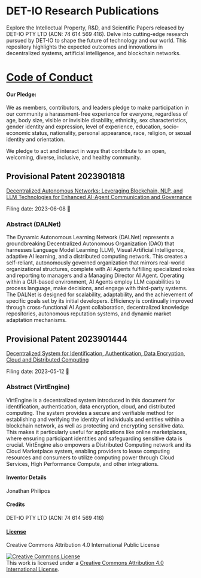# DET-IO Research Publications

Explore the Intellectual Property, R&D, and Scientific Papers released by DET-IO PTY LTD (ACN: 74 614 569 416). Delve into cutting-edge research pursued by DET-IO to shape the future of technology and our world. This repository highlights the expected outcomes and innovations in decentralized systems, artificial intelligence, and blockchain networks.

# [Code of Conduct](https://github.com/virtengine/Papers/blob/main/CODE_OF_CONDUCT.md)

#### Our Pledge:

We as members, contributors, and leaders pledge to make participation in our community a harassment-free experience for everyone, regardless of age, body size, visible or invisible disability, ethnicity, sex characteristics, gender identity and expression, level of experience, education, socio-economic status, nationality, personal appearance, race, religion, or sexual identity and orientation.

We pledge to act and interact in ways that contribute to an open, welcoming, diverse, inclusive, and healthy community.

## Provisional Patent 2023901818

[Decentralized Autonomous Networks: Leveraging Blockchain, NLP, and LLM Technologies for Enhanced AI-Agent Communication and Governance](http://pericles.ipaustralia.gov.au/ols/auspat/applicationDetails.do?applicationNo=2023901818)

Filing date: 2023-06-08 🤖

### Abstract (DALNet) 

The Dynamic Autonomous Learning Network (DALNet) represents a groundbreaking Decentralized Autonomous Organization (DAO) that harnesses Language Model Learning (LLM), Visual Artificial Intelligence, adaptive AI learning, and a distributed computing network. This creates a self-reliant, autonomously governed organization that mirrors real-world organizational structures, complete with AI Agents fulfilling specialized roles and reporting to managers and a Managing Director AI Agent. Operating within a GUI-based environment, AI Agents employ LLM capabilities to process language, make decisions, and engage with third-party systems. The DALNet is designed for scalability, adaptability, and the achievement of specific goals set by its initial developers. Efficiency is continually improved through cross-functional AI Agent collaboration, decentralized knowledge repositories, autonomous reputation systems, and dynamic market adaptation mechanisms.

## Provisional Patent 2023901444

[Decentralized System for Identification, Authentication, Data Encryption, Cloud and Distributed Computing](http://pericles.ipaustralia.gov.au/ols/auspat/applicationDetails.do?applicationNo=2023901444)

Filing date: 2023-05-12 🤖

### Abstract (VirtEngine) 

VirtEngine is a decentralized system introduced in this document for identification, authentication, data encryption, cloud, and distributed computing. The system provides a secure and verifiable method for establishing and verifying the identity of individuals and entities within a blockchain network, as well as protecting and encrypting sensitive data. This makes it particularly useful for applications like online marketplaces, where ensuring participant identities and safeguarding sensitive data is crucial. VirtEngine also empowers a Distributed Computing network and its Cloud Marketplace system, enabling providers to lease computing resources and consumers to utilize computing power through Cloud Services, High Performance Compute, and other integrations.

#### Inventor Details

Jonathan Philipos

#### Credits

DET-IO PTY LTD (ACN: 74 614 569 416)

#### [License](https://github.com/virtengine/Papers/blob/main/LICENSE)

Creative Commons Attribution 4.0 International Public License

<a rel="license" href="http://creativecommons.org/licenses/by/4.0/"><img alt="Creative Commons License" style="border-width:0" src="https://i.creativecommons.org/l/by/4.0/88x31.png" /></a><br />This work is licensed under a <a rel="license" href="http://creativecommons.org/licenses/by/4.0/">Creative Commons Attribution 4.0 International License</a>.

